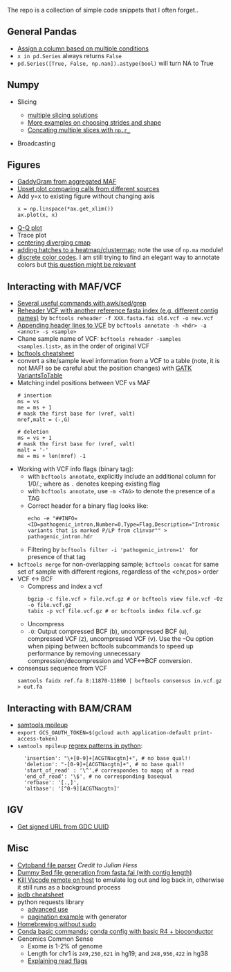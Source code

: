 The repo is a collection of simple code snippets that I often forget..

## General Pandas
- [Assign a column based on multiple conditions](https://gist.github.com/hurrialice/02f0460b88bc7a34b9b73717139c2a74)
- `x in pd.Series` always returns `False`
- `pd.Series([True, False, np.nan]).astype(bool)` will turn NA to True

## Numpy
- Slicing
  - [multiple slicing solutions](https://stackoverflow.com/questions/43413582/selecting-multiple-slices-from-a-numpy-array-at-once)
  - [More examples on choosing strides and shape](https://towardsdatascience.com/advanced-numpy-master-stride-tricks-with-25-illustrated-exercises-923a9393ab20)
  - [Concating multiple slices with `np.r_`](https://stackoverflow.com/questions/44375899/select-specific-columns-in-numpy-array-using-colon-notation)
  
- Broadcasting

## Figures
- [GaddyGram from aggregated MAF](https://gist.github.com/hurrialice/a01d8c0a758856e2ebac22363db703a1)
- [Upset plot comparing calls from different sources](https://gist.github.com/hurrialice/43812e5df996c2abce3dd2578cb13d58)
- Add y=x to existing figure without changing axis
  ```
  x = np.linspace(*ax.get_xlim())
  ax.plot(x, x)
  ```
- [Q-Q plot](https://gist.github.com/hurrialice/939b1a427e69edb284c26288ae34b1f1)
- Trace plot
- [centering diverging cmap](http://chris35wills.github.io/matplotlib_diverging_colorbar/)
- [adding hatches to a heatmap/clustermap](https://stackoverflow.com/questions/55285013/adding-hatches-to-seaborn-heatmap-plot); note the use of `np.ma` module!
- [discrete color codes](https://www.python-graph-gallery.com/197-available-color-palettes-with-matplotlib). I am still trying to find an elegant way to annotate colors but [this question might be relevant](https://stackoverflow.com/questions/14777066/matplotlib-discrete-colorbar) 

## Interacting with MAF/VCF
- [Several useful commands with awk/sed/grep](https://gist.github.com/hurrialice/b09d05c7d67cd1f4301ca6c32a223ab5)
- [Reheader VCF with another reference fasta index (e.g. different contig names)](http://samtools.github.io/bcftools/bcftools.html#reheader) by `bcftools reheader -f XXX.fasta.fai old.vcf -o new.vcf`
- [Appending header lines to VCF](http://samtools.github.io/bcftools/bcftools.html#annotate) by `bcftools annotate -h <hdr> -a <annot> -s <sample>`
- Chane sample name of VCF: `bcftools reheader -samples <samples.list>`, as in the order of original VCF
- [bcftools cheatsheet](https://gist.github.com/elowy01/93922762e131d7abd3c7e8e166a74a0b)
- convert a site/sample level information from a VCF to a table (note, it is not MAF! so be careful abut the position changes) with [GATK VariantsToTable](https://gist.github.com/hurrialice/333b3936906cb06fef3609331034ec4f)
- Matching indel positions between VCF vs MAF
  ```
  # insertion
  ms = vs
  me = ms + 1
  # mask the first base for (vref, valt)
  mref,malt = (-,G)

  # deletion
  ms = vs + 1
  # mask the first base for (vref, valt)
  malt = '-'
  me = ms + len(mref) -1
  ```
- Working with VCF info flags (binary tag):
  - with `bcftools annotate`, explicitly include an additional column for 1/0/.; where as `.` denotes keeping existing flag
  - with `bcftools annotate`, use `-m <TAG>` to denote the presence of a TAG
  - Correct header for a binary flag looks like: 
    ```
    echo -e "##INFO=<ID=pathogenic_intron,Number=0,Type=Flag,Description="Intronic variants that is marked P/LP from clinvar"" > pathogenic_intron.hdr
    ```
  - Filtering by `bcftools filter -i 'pathogenic_intron=1' ` for presence of that tag
- `bcftools merge` for non-overlapping sample; `bcftools concat` for same set of sample with different regions, regardless of the <chr,pos> order
- VCF <-> BCF
  - Compress and index a vcf
    ```
    bgzip -c file.vcf > file.vcf.gz # or bcftools view file.vcf -Oz -o file.vcf.gz
    tabix -p vcf file.vcf.gz # or bcftools index file.vcf.gz
    ```
  - Uncompress
  - `-O`: Output compressed BCF (b), uncompressed BCF (u), compressed VCF (z), uncompressed VCF (v). Use the -Ou option when piping between bcftools subcommands to speed up performance by removing unnecessary compression/decompression and VCF<->BCF conversion.
- consensus sequence from VCF
  ```
  samtools faidx ref.fa 8:11870-11890 | bcftools consensus in.vcf.gz > out.fa
  ```

## Interacting with BAM/CRAM
- [samtools mpileup](https://cloud.tencent.com/developer/article/1441634)
- `export GCS_OAUTH_TOKEN=$(gcloud auth application-default print-access-token)`
- `samtools mpileup` [regrex patterns in python](https://gist.github.com/hurrialice/3cf2c6888cecb3125cc4298eadf6c50a):
  ```
    'insertion': "\+[0-9]+[ACGTNacgtn]+", # no base qual!!
    'deletion': "-[0-9]+[ACGTNacgtn]+", # no base qual!!
    'start_of_read' : '\^',# correspondes to mapq of a read
    'end_of_read': '\$', # no corresponding basequal
    'refbase': '[.,]',
    'altbase': '[^0-9][ACGTNacgtn]'
  ```


## IGV
- [Get signed URL from GDC UUID](https://gist.github.com/hurrialice/fe3e1f02eaf1038968d6ed4d278a08bd)

## Misc
- [Cytoband file parser](https://gist.github.com/julianhess/b2bdb38733f3c61885c2564a17d53c12) *Credit to Julian Hess*
- [Dummy Bed file generation from fasta.fai (with contig length)](https://gist.github.com/hurrialice/6f5c2dad514840c71081abced4890696)
- [Kill Vscode remote on host](https://stackoverflow.com/questions/56892931/how-to-kill-vscode-remote-services-on-ubuntu-host) to emulate log out and log back in, otherwise it still runs as a background process
- [ipdb cheatsheet](https://wangchuan.github.io/coding/2017/07/12/ipdb-cheat-sheet.html)
- python requests library
  - [advanced use]('https://docs.python-requests.org/en/latest/user/advanced/')
  - [pagination example](https://gist.github.com/hurrialice/0366d0d9bf573ec22e97bba3fb39011e) with generator
- [Homebrewing without sudo](https://www.scivision.dev/macos-homebrew-non-sudo/)
- [Conda basic commands](https://gist.github.com/hurrialice/f3118ce4d0472f7ba8d6cbe20e50c81a); [conda config with basic R4 + bioconductor](https://gist.github.com/hurrialice/7c6ebb6514ba8c39095cc28f2374ec7b)
- Genomics Common Sense
  - Exome is 1-2% of genome
  - Length for chr1 is `249,250,621` in hg19; and `248,956,422` in hg38 
  - [Explaining read flags](https://broadinstitute.github.io/picard/explain-flags.html)
